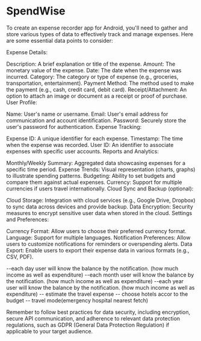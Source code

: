 # SpendWise

To create an expense recorder app for Android, you'll need to gather and store various types of data
to effectively track and manage expenses. Here are some essential data points to consider:

Expense Details:

Description: A brief explanation or title of the expense.
Amount: The monetary value of the expense.
Date: The date when the expense was incurred.
Category: The category or type of expense (e.g., groceries, transportation, entertainment).
Payment Method: The method used to make the payment (e.g., cash, credit card, debit card).
Receipt/Attachment: An option to attach an image or document as a receipt or proof of purchase.
User Profile:

Name: User's name or username.
Email: User's email address for communication and account identification.
Password: Securely store the user's password for authentication.
Expense Tracking:

Expense ID: A unique identifier for each expense.
Timestamp: The time when the expense was recorded.
User ID: An identifier to associate expenses with specific user accounts.
Reports and Analytics:

Monthly/Weekly Summary: Aggregated data showcasing expenses for a specific time period.
Expense Trends: Visual representation (charts, graphs) to illustrate spending patterns.
Budgeting: Ability to set budgets and compare them against actual expenses.
Currency: Support for multiple currencies if users travel internationally.
Cloud Sync and Backup (optional):

Cloud Storage: Integration with cloud services (e.g., Google Drive, Dropbox) to sync data across
devices and provide backup.
Data Encryption: Security measures to encrypt sensitive user data when stored in the cloud.
Settings and Preferences:

Currency Format: Allow users to choose their preferred currency format.
Language: Support for multiple languages.
Notification Preferences: Allow users to customize notifications for reminders or overspending
alerts.
Data Export: Enable users to export their expense data in various formats (e.g., CSV, PDF).

--each day user will know the balance by the notification. (how much income as well as expenditure)
--each month user will know the balance by the notification. (how much income as well as
expenditure)
--each year user will know the balance by the notification. (how much income as well as expenditure)
-- estimate the travel expense
-- choose hotels accor to the budget
-- travel mode(emergency hospital nearest fetch)

Remember to follow best practices for data security, including encryption, secure API communication,
and adherence to relevant data protection regulations, such as GDPR (General Data Protection
Regulation) if applicable to your target audience.
